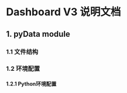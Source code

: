 # **Dashboard V3** 说明文档

## **1. pyData** module

### 1.1 文件结构

### 1.2 环境配置

#### 1.2.1 Python环境配置

    